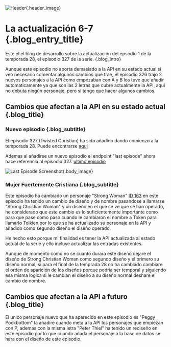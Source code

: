 ![Header](/blog/images/6_7_Episode.webp){.header_image}
# La actualización 6-7 {.blog_entry_title}

Este el el blog de desarrollo sobre la actualización del epsodio 1 de la temporada 28, el episodio 327 de la serie.
{.blog_intro}

Aunque este episodio no aporta demasiado a la API en su estado actual si veo necesario comentar algunos cambios que trae, el episodio 326 trajo 2 nuevos personajes a la API como empezaban con A y B los tuve que añadir automaticamente ya que son las 2 letras que cubre actualmente la API, aqui no debuta ningún personaje, pero si tengo que hacer algunos cambios.

## Cambios que afectan a la API en su estado actual {.blog_title}

### Nuevo episodio {.blog_subtitle}

El episodio 327 (Twisted Christian) ha sido añadido dando comienzo a la temporada 28. Puede encontrarse [aqui](/api/episodes/327)

Ademas al añadirse un nuevo episodio el endpoint "last episode" ahora hace referencia al episodio 327. [ultimo episodio](/api/lastepisode)

![Last Episode Screenshot](/blog/images/Last_Episode_327.webp){.body_image}

### Mujer Fuertemente Cristiana {.blog_subtitle}

Este episodio ha cambiado un personaje "Strong Woman" [ID 163](/api/characters/163) en este episodio ha tenido un cambio de diseño y de nombre pasandose a llamarse "Strong Christian Woman" y un diseño en el que se ve que se han operado, he considerado que este cambio es lo suficientemente importante como para que pase como paso cuando le cambiaron el nombre a Token para llamarlo Tolkien por lo que se ha actualizado su personaje en la API y añadido como segundo diseño el diseño operado.

He hecho esto porque mi finalidad es tener la API actualizada al estado actual de la serie y ello incluye actualizar las entradas existentes.

Aunque de momento como no se cuanto durara este diseño dejare el diseño de Strong Christian Woman como segundo diseño y el primero su diseño normal, si para el final de la temprada 28 no ha cambiado cambiare el orden de aparición de los diseños porque podria ser temporal y siguiendo esa misma logica si le cambian el diseño a su diseño normal deshare el cambio de nombre.

## Cambios que afectan a la API a futuro {.blog_title}

El unico personaje nuevo que ha aparecido en este episodio es "Peggy Pockbottom" la añadire cuando meta a la API los personajes que empiezan con P, ademas con la misma letra "Peter Thiel" ha tenido un rediseño en este episodio por lo que cuando añada el personaje a la base de datos se hara con el diseño de este episodio.